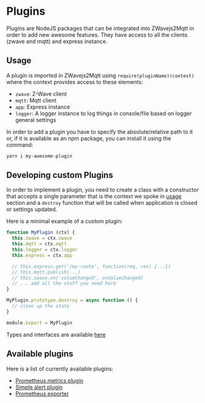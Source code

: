 # Plugins

Plugins are NodeJS packages that can be integrated into ZWavejs2Mqtt in order to add new awesome features. They have access to all the clients (zwave and mqtt) and express instance.

## Usage

A plugin is imported in ZWavejs2Mqtt using `require(pluginName)(context)` where the context provides access to these elements:

- `zwave`: Z-Wave client
- `mqtt`: Mqtt client
- `app`: Express instance
- `logger`: A logger instance to log things in console/file based on logger general settings

In order to add a plugin you have to specify the absolute/relative path to it or, if it is available as an npm package, you can install it using the command:

```bash
yarn i my-awesome-plugin
```

## Developing custom Plugins

In order to implement a plugin, you need to create a class with a constructor that accepts a single parameter that is the context we spoke in [usage](#usage) section and a `destroy` function that will be called when application is closed or settings updated.

Here is a minimal example of a custom plugin:

```js
function MyPlugin (ctx) {
  this.zwave = ctx.zwave
  this.mqtt = ctx.mqtt
  this.logger = ctx.logger
  this.express = ctx.app

  // this.express.get('/my-route', function(req, res) {...})
  // this.mqtt.publish(...)
  // this.zwave.on('valueChanged', onValueChanged)
  // ... add all the stuff you need here
}

MyPlugin.prototype.destroy = async function () {
  // clean up the state
}

module.export = MyPlugin
```

Types and interfaces are available [here](https://github.com/zwave-js/zwavejs2mqtt/blob/master/lib/CustomPlugin.ts)

## Available plugins

Here is a list of currently available plugins:

* [Prometheus metrics plugin](https://github.com/kvaster/zwavejs-prom)
* [Simple alert plugin](https://github.com/kvaster/zwavejs-alert)
* [Prometheus exporter](https://github.com/billiaz/zj2m-prom-exporter)

